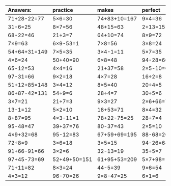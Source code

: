 | Answers: | practice | makes | perfect | ! |
| :--- | :--- | :--- | :--- | :--- |
| 71+28-22=77 | 5×6=30 | 74+83+10=167 | 9×4=36 | 2+68=70 | 
| 31-6=25 | 8×7=56 | 48+15=63 | 2+13=15 | 9×7+77=140 | 
| 68-22=46 | 21÷3=7 | 64+10=74 | 8×9=72 | 2×9=18 | 
| 7×9=63 | 6×9-53=1 | 7×8=56 | 3×8=24 | 2×4-5=3 | 
| 54+64+31=149 | 7×5=35 | 3×4-1=11 | 5×7=35 | 3×3=9 | 
| 4×6=24 | 50+40=90 | 6×8=48 | 94-28=66 | 53+47+19=119 | 
| 65-12=53 | 4×4=16 | 21+37=58 | 2×5-10=0 | 60-50=10 | 
| 97-31=66 | 9×2=18 | 4×7=28 | 16÷2=8 | 16÷4=4 | 
| 51+12+85=148 | 3×4=12 | 8×5=40 | 20÷4=5 | 5×4=20 | 
| 86+87-42=131 | 54÷9=6 | 28÷4=7 | 30÷5=6 | 75+68-45=98 | 
| 3×7=21 | 21÷7=3 | 9×3=27 | 2×6+66=78 | 8×8=64 | 
| 13-1=12 | 5×2=10 | 18+53=71 | 8×4=32 | 38+36+91=165 | 
| 8+87=95 | 4×3-11=1 | 78+22-75=25 | 28÷7=4 | 3×8-16=8 | 
| 95-48=47 | 39+37=76 | 80-37=43 | 2×5=10 | 4×9=36 | 
| 4×9+32=68 | 95-12=83 | 67+59+69=195 | 88-68=20 | 9÷3=3 | 
| 72÷8=9 | 3×6=18 | 3×5=15 | 94-26=68 | 6×4=24 | 
| 91+66-91=66 | 3×2=6 | 32-13=19 | 35÷5=7 | 70+16+37=123 | 
| 97+45-73=69 | 52+49+50=151 | 61+95+53=209 | 5×7+98=133 | 99+22-65=56 | 
| 71+11=82 | 8×3=24 | 44-5=39 | 9×6=54 | 84-46=38 | 
| 4×3=12 | 96-70=26 | 9×8-47=25 | 6×1=6 | 5×7-34=1 | 

